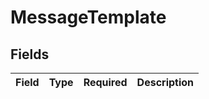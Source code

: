 # MessageTemplate


## Fields

| Field       | Type        | Required    | Description |
| ----------- | ----------- | ----------- | ----------- |